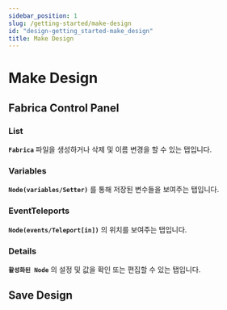 ```yaml
---
sidebar_position: 1
slug: /getting-started/make-design
id: "design-getting_started-make_design"
title: Make Design
---
```


# Make Design

## Fabrica Control Panel

### List

**`Fabrica`** 파일을 생성하거나 삭제 및 이름 변경을 할 수 있는 탭입니다.

### Variables

**`Node(variables/Setter)`** 를 통해 저장된 변수들을 보여주는 탭입니다.

### EventTeleports

**`Node(events/Teleport[in])`** 의 위치를 보여주는 탭입니다.

### Details

**`활성화된 Node`** 의 설정 및 값을 확인 또는 편집할 수 있는 탭입니다.






## Save Design